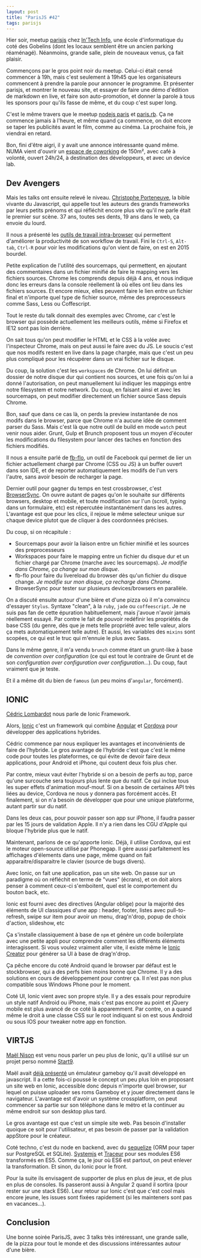 ```yaml
---
layout: post
title: "ParisJS #42"
tags: parisjs
---
```


Hier soir, meetup [parisjs][] chez [In'Tech Info][intech], une école d'informatique
du coté des Gobelins (dont les locaux semblent être un ancien parking
réaménagé).  Néanmoins, grande salle, plein de nouveaux venus, ça fait plaisir.

Commençons par le gros point noir du meetup. Celui-ci était censé commencer
à 19h, mais c'est seulement à 19h45 que les organisateurs commencent à prendre
la parole pour annoncer le programme. Et présenter parisjs, et montrer le
nouveau site, et essayer de faire une démo d'édition de markdown en live, et
faire son auto-promotion, et donner la parole à tous les sponsors pour qu'ils
fasse de même, et du coup c'est super long.

C'est le même travers que le meetup [nodejs paris][] et [paris.rb][]. Ça ne
commence jamais à l'heure, et même quand ça commence, on doit encore se taper
les publicités avant le film, comme au cinéma. La prochaine fois, je viendrai
en retard.

Bon, fini d'être aigri, il y avait une annonce intéressante quand même. NUMA
vient d'ouvrir un [espace de coworking][numa] de 150m², avec café à volonté,
ouvert 24h/24, à destination des développeurs, et avec un device lab.

[parisjs]: http://parisjs.org/
[intech]: http://www.intechinfo.fr/
[nodejs paris]: http://www.meetup.com/Nodejs-Paris/
[paris.rb]: http://www.meetup.com/parisrb/
[numa]: http://cowork.numa.paris/

## Dev Avengers

Mais les talks ont ensuite relevé le niveau. [Christophe
Porteneuve][@porteneuve], la bible vivante du Javascript, qui appelle tout les
auteurs des grands frameworks par leurs petits prénoms et qui réfléchit encore
plus vite qu'il ne parle était le premier sur scène. 37 ans, toutes ses dents,
19 ans dans le web, ça envoie du lourd.

Il nous a présenté les [outils de travail intra-browser][devavengers] qui permettent
d'améliorer la productivité de son workflow de travail. Fini le `Ctrl-S`,
`Alt-tab`, `Ctrl-R` pour voir les modifications qu'on vient de faire, on est en
2015 bourdel.

Petite explication de l'utilité des sourcemaps, qui permettent, en ajoutant des
commentaires dans un fichier minifié de faire le mapping vers les fichiers
sources. Chrome les comprends depuis déjà 4 ans, et nous indique donc les
erreurs dans la console réellement là où elles ont lieu dans les fichiers
sources. Et encore mieux, elles peuvent faire le lien entre un fichier final et
n'importe quel type de fichier source, même des preprocesseurs comme Sass, Less
ou Coffescript.

Tout le reste du talk donnait des exemples avec Chrome, car c'est le browser
qui possède actuellement les meilleurs outils, même si Firefox et IE12 sont pas
loin derrière.

On sait tous qu'on peut modifier le HTML et le CSS à la volée avec l'inspecteur
Chrome, mais on peut aussi le faire avec du JS. Le soucis c'est que nos modifs
restent en live dans la page chargée, mais que c'est un peu plus compliqué pour
les récupérer dans un vrai fichier sur le disque.

Du coup, la solution c'est les `workspaces` de Chrome. On lui définit un
dossier de notre disque dur qui contient nos sources, et une fois qu'on lui
a donné l'autorisation, on peut manuellement lui indiquer les mappings entre
notre filesystem et notre network. Du coup, en faisant ainsi et avec les
sourcemaps, on peut modifier directement un fichier source Sass depuis Chrome.

Bon, sauf que dans ce cas là, on perds la preview instantanée de nos modifs
dans le browser, parce que Chrome n'a aucune idée de comment parser du Sass.
Mais c'est là que notre outil de build en mode `watch` peut venir nous aider.
Grunt, Gulp et Brunch proposent tous un moyen d'écouter les modifications du
filesystem pour lancer des taches en fonction des fichiers modifiés.

Il nous a ensuite parlé de [fb-flo][], un outil de Facebook qui permet de lier
un fichier actuellement chargé par Chrome (CSS ou JS) à un buffer ouvert dans
son IDE, et de reporter automatiquement les modifs de l'un vers l'autre, sans
avoir besoin de recharger la page.

Dernier outil pour gagner du temps en test crossbrowser, c'est [BrowserSync][].
On ouvre autant de pages qu'on le souhaite sur différents browsers, desktop et
mobile, et toute modification sur l'un (scroll, typing dans un formulaire, etc)
est répercutée instantanément dans les autres. L'avantage est que pour les
clics, il rejoue le même selecteur unique sur chaque device plutot que de
cliquer à des coordonnées précises.

Du coup, si on récapitule :

- Sourcemaps pour avoir la liaison entre un fichier minifié et les sources des
  preprocesseurs
- Workspaces pour faire le mapping entre un fichier du disque dur et un fichier
  chargé par Chrome (marche avec les sourcemaps). _Je modifie dans Chrome, ça
  change sur mon disque_.
- fb-flo pour faire du livereload du browser dès qu'un fichier du disque
  change. _Je modifie sur mon disque, ça recharge dans Chrome_.
- BrowserSync pour tester sur plusieurs devices/browsers en parallèle.

On a discuté ensuite autour d'une bière et d'une pizza où il m'a convaincu
d'essayer `Stylus`. Syntaxe "clean", à la `ruby`, `jade` ou `coffeescript`. Je
ne suis pas fan de cette épuration habituellement, mais j'avoue n'avoir jamais
réellement essayé. Par contre le fait de pouvoir redéfinir les propriétés de
base CSS (du genre, dès que je mets telle propriété avec telle valeur, alors ça
mets automatiquement telle autre). Et aussi, les variables des `mixins` sont
scopées, ce qui est le truc qui m'ennuie le plus avec Sass.

Dans le même genre, il m'a vendu `brunch` comme étant un grunt-like à base de
_convention over configuration_ (ce qui est tout le contraire de Grunt et de
son _configuration over configuration over configuration_...). Du coup, faut
vraiment que je teste.

Et il a même dit du bien de `famous` (un peu moins d'`angular`, forcément).

## IONIC

[Cédric Lombardot](https://twitter.com/cedriclombardot) nous parle de Ionic
Framework.

Alors, [Ionic](http://ionicframework.com/) c'est un framework qui combine
[Angular](https://angularjs.org/) et [Cordova](http://cordova.apache.org/) pour
développer des applications hybrides. 

Cédric commence par nous expliquer les avantages et inconvénients de faire de
l'hybride. Le gros avantage de l'hybride c'est que c'est le même code pour
toutes les plateformes, ce qui évite de devoir faire deux applications, pour
Android et iPhone, qui coutent deux fois plus cher.

Par contre, mieux vaut éviter l'hybride si on a besoin de perfs au top, parce
qu'une surcouche sera toujours plus lente que du natif. Ce qui inclue tous les
super effets d'animation mouf-mouf. Si on a besoin de certaines API très liées
au device, Cordova ne nous y donnera pas forcément accès. Et finalement, si on
n'a besoin de développer que pour une unique plateforme, autant partir sur du
natif.

Dans les deux cas, pour pouvoir passer son app sur iPhone, il faudra passer par
les 15 jours de validation Apple. Il n'y a rien dans les CGU d'Apple qui bloque
l'hybride plus que le natif.

Maintenant, parlons de ce qu'apporte Ionic. Déjà, il utilise Cordova, qui est
le moteur open-source utilisé par Phonegap. Il gère aussi parfaitement les
affichages d'élements dans une page, même quand on fait apparaitre/disparaitre
le clavier (source de bugs divers).

Avec Ionic, on fait une application, pas un site web. On passe sur un paradigme
où on réfléchit en terme de "vues" (écrans), et on doit alors penser à comment
ceux-ci s'emboitent, quel est le comportement du bouton back, etc.

Ionic est fourni avec des directives (Angular oblige) pour la majorité des
éléments de UI classiques d'une app : header, footer, listes avec
pull-to-refresh, swipe sur item pour avoir un menu, drag'n'drop, popup de choix
d'action, slideshow, etc

Ça s'installe classiquement à base de `npm` et génère un code boilerplate avec
une petite appli pour comprendre comment les différents éléments interagissent.
Si vous voulez vraiment aller vite, il existe même le [Ionic
Creator](http://ionicframework.com/creator/) pour générer sa UI à base de
drag'n'drop.

Ça pêche encore du coté Android quand le browser par défaut est le stockbrowser,
qui a des perfs bien moins bonne que Chrome. Il y a des solutions en cours de
développement pour contrer ça. Il n'est pas non plus compatible sous Windows
Phone pour le moment.

Coté UI, Ionic vient avec son propre style. Il y a des essais pour reproduire
un style natif Android ou iPhone, mais c'est pas encore au point et jQuery
mobile est plus avancé de ce coté là apparemment. Par contre, on a quand même
le droit à une classe CSS sur le root indiquant si on est sous Android ou sous
IOS pour tweaker notre app en fonction.

## VIRTJS

[Maël Nison](https://github.com/arcanis) est venu nous parler un peu plus de
Ionic, qu'il a utilisé sur un projet perso nommé [Start9](http://m.start9.io/).

Maël avait [déjà
présenté](http://arcanis.github.io/presentation.parisjs-20140625/#/step-1) un
émulateur gameboy qu'il avait développé en javascript. Il a cette fois-ci
poussé le concept un peu plus loin en proposant un site web en Ionic,
accessible donc depuis n'importe quel browser, sur lequel on puisse uploader
ses roms Gameboy et y jouer directement dans le navigateur.  L'avantage est
d'avoir un système crossplatform, on peut commencer sa partie sur son téléphone
dans le métro et la continuer au même endroit sur son desktop plus tard.

Le gros avantage est que c'est un simple site web. Pas besoin d'installer
quoique ce soit pour l'utilisateur, et pas besoin de passer par la validation
appStore pour le créateur.

Coté techno, c'est du node en backend, avec du
[sequelize](http://sequelizejs.com/) (ORM pour taper sur PostgreSQL et SQLite).
[Systemjs](https://github.com/systemjs/systemjs) et
[Traceur](https://github.com/google/traceur-compiler) pour ses modules ES6
transformés en ES5. Comme ça, le jour où ES6 est partout, on peut enlever la
transformation. Et sinon, du Ionic pour le front.

Pour la suite ils envisagent de supporter de plus en plus de jeux, et de plus
en plus de consoles. Ils passeront aussi à Angular 2 quand il sortira (pour
rester sur une stack ES6). Leur retour sur Ionic c'est que c'est cool mais
encore jeune, les issues sont fixées rapidement (si les mainteners sont pas en
vacances...).

## Conclusion

Une bonne soirée ParisJS, avec 3 talks très intéressant, une grande salle, de
la pizza pour tout le monde et des discussions intéressantes autour d'une
bière.

[@porteneuve]: https://twitter.com/porteneuve
[devavengers]: http://bit.ly/devavengers  
[fb-flo]: https://github.com/facebook/fb-flo
[BrowserSync]: http://www.browsersync.io/
